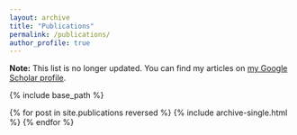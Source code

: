 ```yaml
---
layout: archive
title: "Publications"
permalink: /publications/
author_profile: true
---
```


**Note:** This list is no longer updated. You can find my articles on <a href="https://scholar.google.ch/citations?user=CSHe53oAAAAJ&hl=en&oi=ao">my Google Scholar profile</a>.

{% include base_path %}

{% for post in site.publications reversed %}
  {% include archive-single.html %}
{% endfor %}
